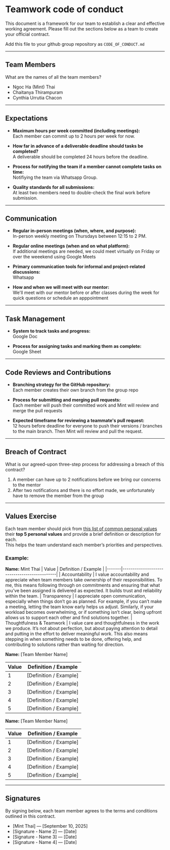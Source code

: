# Teamwork code of conduct

This document is a framework for our team to establish a clear and effective working agreement. Please fill out the sections below as a team to create your official contract.

Add this file to your github group repository as `CODE_OF_CONDUCT.md`

---

## Team Members
What are the names of all the team members?

- Ngoc Ha (Mint) Thai
- Chaitanya Thirampuram
- Cynthia Urrutia Chacon  

---

## Expectations
- **Maximum hours per week committed (including meetings):**  
  Each member can commit up to 2 hours per week for now.

- **How far in advance of a deliverable deadline should tasks be completed?**  
  A deliverable should be completed 24 hours before the deadline.

- **Process for notifying the team if a member cannot complete tasks on time:**  
  Notifiying the team via Whatsapp Group.

- **Quality standards for all submissions:**  
  At least two members need to double-check the final work before submission.

---

## Communication
- **Regular in-person meetings (when, where, and purpose):**  
  In-person weekly meeting on Thursdays between 12:15 to 2 PM. 

- **Regular online meetings (when and on what platform):**  
  If additional meetings are needed, we could meet virtually on Friday or over the weeekend using Google Meets

- **Primary communication tools for informal and project-related discussions:**  
  Whatsapp

- **How and when we will meet with our mentor:**  
  We'll meet with our mentor before or after classes during the week for quick questions or schedule an apppointment

---

## Task Management
- **System to track tasks and progress:**  
  Google Doc

- **Process for assigning tasks and marking them as complete:**  
  Google Sheet

---

## Code Reviews and Contributions
- **Branching strategy for the GitHub repository:**  
  Each member creates their own branch from the group repo

- **Process for submitting and merging pull requests:**  
  Each member will push their committed work and Mint will review and merge the pull requests

- **Expected timeframe for reviewing a teammate's pull request:**  
  12 hours before deadline for everyone to push their versions / branches to the main branch. Then Mint will review and pull the request.

---

## Breach of Contract
What is our agreed-upon three-step process for addressing a breach of this contract?

1. A member can have up to 2 notifications before we bring our concerns to the mentor
2. After two notifications and there is no effort made, we unfortunately have to remove the member from the group

---
## Values Exercise
Each team member should pick from [this list of common personal values](https://brenebrown.com/resources/dare-to-lead-list-of-values/) their **top 5 personal values** and provide a brief definition or description for each.  
This helps the team understand each member’s priorities and perspectives.

### Example:

**Name:** Mint Thai
| Value | Definition / Example |
|-------|---------------------------------------------|
| Accountability | I value accountability and appreciate when team members take ownership of their responsibilities. To me, this means following through on commitments and ensuring that what you’ve been assigned is delivered as expected. It builds trust and reliability within the team.
| Transparency | I appreciate open communication, especially when things don’t go as planned. For example, if you can’t make a meeting, letting the team know early helps us adjust. Similarly, if your workload becomes overwhelming, or if something isn’t clear, being upfront allows us to support each other and find solutions together.
| Thoughtfulness & Teamwork | I value care and thoughtfulness in the work we produce. It’s not about perfection, but about paying attention to detail and putting in the effort to deliver meaningful work. This also means stepping in when something needs to be done, offering help, and contributing to solutions rather than waiting for direction.

**Name:** [Team Member Name]  

| Value | Definition / Example |
|-------|---------------------|
| 1 | [Definition / Example] |
| 2 | [Definition / Example] |
| 3 | [Definition / Example] |
| 4 | [Definition / Example] |
| 5 | [Definition / Example] |

**Name:** [Team Member Name]  

| Value | Definition / Example |
|-------|---------------------|
| 1 | [Definition / Example] |
| 2 | [Definition / Example] |
| 3 | [Definition / Example] |
| 4 | [Definition / Example] |
| 5 | [Definition / Example] |

---

## Signatures
By signing below, each team member agrees to the terms and conditions outlined in this contract.

- [Mint Thai] — [September 10, 2025]  
- [Signature - Name 2] — [Date]  
- [Signature - Name 3] — [Date]  
- [Signature - Name 4] — [Date]  